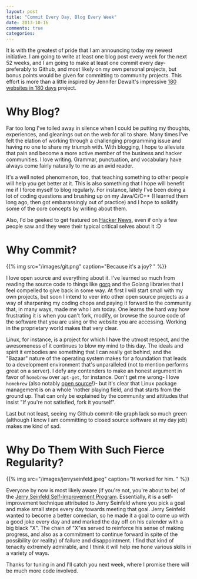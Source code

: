 ```yaml
---
layout: post
title: "Commit Every Day, Blog Every Week"
date: 2013-10-16
comments: true
categories: 
---
```


It is with the greatest of pride that I am announcing today my newest initiative.  I am going to write at least one blog post every week for the next 52 weeks, and I am going to make at least one commit every day- preferably to Github, and most likely on my own personal projects, but bonus points would be given for committing to community projects.  This effort is more than a little inspired by Jennifer Dewalt's impressive [180 websites in 180 days](http://jenniferdewalt.com/index.html) project.

# Why Blog?

Far too long I've toiled away in silence when I could be putting my thoughts, experiences, and gleanings out on the web for all to share.  Many times I've felt the elation of working through a challenging programming issue and having no one to share my triumph with.  With blogging, I hope to alleviate that pain and become a more active member of the business and hacker communities.  I love writing.  Grammar, punctuation, and vocabulary have always come fairly naturally to me as an avid reader.

It's a well noted phenomenon, too, that teaching something to other people will help you get better at it.  This is also something that I hope will benefit me if I force myself to blog regularly.  For instance, lately I've been doing a lot of coding questions and brushing up on my Java/C/C++ (I learned them long ago, then got embarassingly out of practice) and I hope to solidify some of the core concepts by writing about them.

Also, I'd be geeked to get featured on [Hacker News](https://news.ycombinator.com), even if only a few people saw and they were their typical critical selves about it :D

# Why Commit?

{{% img src="/images/git.png" caption="Because it's a joy? " %}}

I love open source and everything about it.  I've learned so much from reading the source code to things like [gorp](https://github.com/coopernurse/gorp) and the Golang libraries that I feel compelled to give back in some way.  At first I will start small with my own projects, but soon I intend to veer into other open source projects as a way of sharpening my coding chops and paying it forward to the community that, in many ways, made me who I am today.  One learns the hard way how frustrating it is when you can't fork, modify, or browse the source code of the software that you are using or the website you are accessing.  Working in the proprietary world makes that very clear.

Linux, for instance, is a project for which I have the utmost respect, and the awesomeness of it continues to blow my mind to this day.  The ideals and spirit it embodies are something that I can really get behind, and the "Bazaar" nature of the operating system makes for a foundation that leads to a development environment that's unparalleled (not to mention performs great on a server).  I defy any contenders to make an honest argument in favor of `homebrew` over `apt-get`, for instance.  Don't get me wrong- I love `homebrew` (also notably [open source](https://github.com/mxcl/homebrew)!)- but it's clear that Linux package management is on a whole 'nother playing field, and that starts from the ground up.  That can only be explained by the community and attitudes that insist "If you're not satisfied, fork it yourself".

Last but not least, seeing my Github commit-tile graph lack so much green (although I know I am committing to closed source software at my day job) makes me kind of sad.

# Why Do Them With Such Fierce Regularity?

{{% img src="/images/jerryseinfeld.jpeg" caption="It worked for him. " %}}

Everyone by now is most likely aware (if you're not, you're about to be) of the [Jerry Seinfeld Self-Improvement Program](http://dontbreakthechain.com).  Essentially, it is a self-improvement technique attributed to Jerry Seinfeld where you pick a goal and make small steps every day towards meeting that goal.  Jerry Seinfeld wanted to become a better comedian, so he made it a goal to come up with a good joke every day and and marked the day off on his calender with a big black "X".  The chain of "X"es served to reinforce his sense of making progress, and also as a commitment to continue forward in spite of the possibility (or reality) of failure and disappointment.  I find that kind of tenacity extremely admirable, and I think it will help me hone various skills in a variety of ways.

Thanks for tuning in and I'll catch you next week, where I promise there will be much more code involved.
